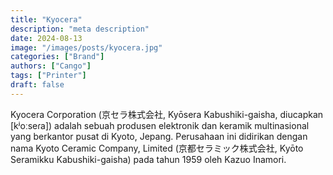 ```yaml
---
title: "Kyocera"
description: "meta description"
date: 2024-08-13
image: "/images/posts/kyocera.jpg"
categories: ["Brand"]
authors: ["Cango"]
tags: ["Printer"]
draft: false
---
```


Kyocera Corporation (京セラ株式会社, Kyōsera Kabushiki-gaisha, diucapkan [kʲoːseɾa]) adalah sebuah produsen elektronik dan keramik multinasional yang berkantor pusat di Kyoto, Jepang. Perusahaan ini didirikan dengan nama Kyoto Ceramic Company, Limited (京都セラミック株式会社, Kyōto Seramikku Kabushiki-gaisha) pada tahun 1959 oleh Kazuo Inamori.

